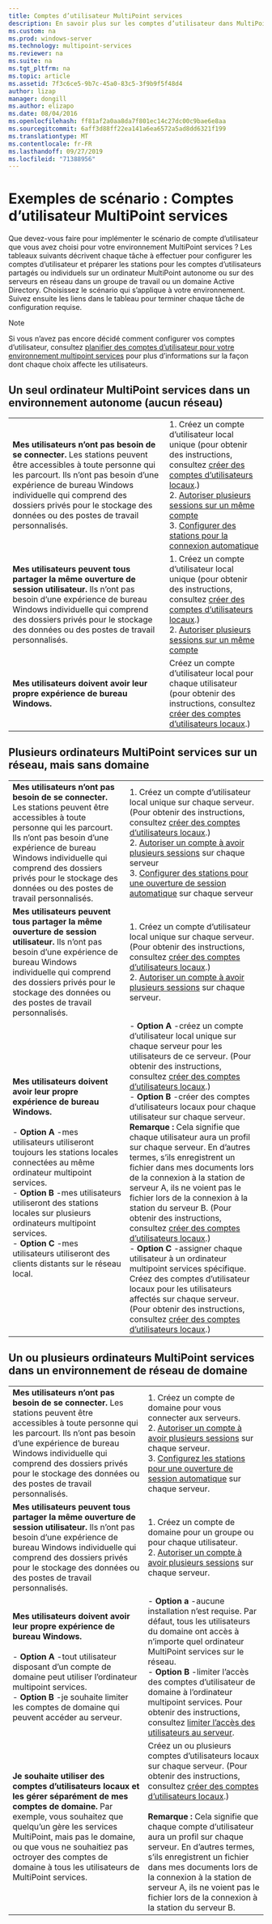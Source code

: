 ```yaml
---
title: Comptes d’utilisateur MultiPoint services
description: En savoir plus sur les comptes d’utilisateur dans MultiPoint services, en particulier sur le type à utiliser pour différents scénarios
ms.custom: na
ms.prod: windows-server
ms.technology: multipoint-services
ms.reviewer: na
ms.suite: na
ms.tgt_pltfrm: na
ms.topic: article
ms.assetid: 7f3c6ce5-9b7c-45a0-83c5-3f9b9f5f48d4
author: lizap
manager: dongill
ms.author: elizapo
ms.date: 08/04/2016
ms.openlocfilehash: ff81af2a0aa8da7f801ec14c27dc00c9bae6e8aa
ms.sourcegitcommit: 6aff3d88ff22ea141a6ea6572a5ad8dd6321f199
ms.translationtype: MT
ms.contentlocale: fr-FR
ms.lasthandoff: 09/27/2019
ms.locfileid: "71388956"
---
```

# <a name="example-scenarios-multipoint-services-user-accounts"></a>Exemples de scénario : Comptes d’utilisateur MultiPoint services
Que devez-vous faire pour implémenter le scénario de compte d’utilisateur que vous avez choisi pour votre environnement MultiPoint services ? Les tableaux suivants décrivent chaque tâche à effectuer pour configurer les comptes d’utilisateur et préparer les stations pour les comptes d’utilisateurs partagés ou individuels sur un ordinateur MultiPoint autonome ou sur des serveurs en réseau dans un groupe de travail ou un domaine Active Directory. Choisissez le scénario qui s’applique à votre environnement. Suivez ensuite les liens dans le tableau pour terminer chaque tâche de configuration requise.  
  
> [!NOTE]  
> Si vous n’avez pas encore décidé comment configurer vos comptes d’utilisateur, consultez [planifier des comptes d’utilisateur pour votre environnement multipoint services](Plan-user-accounts-for-your-MultiPoint-services-environment.md) pour plus d’informations sur la façon dont chaque choix affecte les utilisateurs.  
  
## <a name="single-multipoint-services-computer-in-a-stand-alone-environment-no-network"></a>Un seul ordinateur MultiPoint services dans un environnement autonome (aucun réseau)  
  
|||  
|-|-|  
|**Mes utilisateurs n’ont pas besoin de se connecter.** Les stations peuvent être accessibles à toute personne qui les parcourt. Ils n’ont pas besoin d’une expérience de bureau Windows individuelle qui comprend des dossiers privés pour le stockage des données ou des postes de travail personnalisés.|1.  Créez un compte d’utilisateur local unique (pour obtenir des instructions, consultez [créer des comptes d’utilisateurs locaux](Create-local-user-accounts.md).)<br />2.  [Autoriser plusieurs sessions sur un même compte](Allow-one-account-to-have-multiple-sessions.md)<br />3.  [Configurer des stations pour la connexion automatique](Configure-stations-for-automatic-logon.md)|  
|**Mes utilisateurs peuvent tous partager la même ouverture de session utilisateur.** Ils n’ont pas besoin d’une expérience de bureau Windows individuelle qui comprend des dossiers privés pour le stockage des données ou des postes de travail personnalisés.|1.  Créez un compte d’utilisateur local unique (pour obtenir des instructions, consultez [créer des comptes d’utilisateurs locaux](Create-local-user-accounts.md).)<br />2.  [Autoriser plusieurs sessions sur un même compte](Allow-one-account-to-have-multiple-sessions.md)|  
|**Mes utilisateurs doivent avoir leur propre expérience de bureau Windows.**|Créez un compte d’utilisateur local pour chaque utilisateur (pour obtenir des instructions, consultez [créer des comptes d’utilisateurs locaux](Create-local-user-accounts.md).)|  
  
## <a name="multiple-multipoint-services-computers-on-a-network-but-with-no-domain"></a>Plusieurs ordinateurs MultiPoint services sur un réseau, mais sans domaine  
  
|||  
|-|-|  
|**Mes utilisateurs n’ont pas besoin de se connecter.** Les stations peuvent être accessibles à toute personne qui les parcourt. Ils n’ont pas besoin d’une expérience de bureau Windows individuelle qui comprend des dossiers privés pour le stockage des données ou des postes de travail personnalisés.|1.  Créez un compte d’utilisateur local unique sur chaque serveur. (Pour obtenir des instructions, consultez [créer des comptes d’utilisateurs locaux](Create-local-user-accounts.md).)<br />2.  [Autoriser un compte à avoir plusieurs sessions](Allow-one-account-to-have-multiple-sessions.md) sur chaque serveur<br />3.  [Configurer des stations pour une ouverture de session automatique](Configure-stations-for-automatic-logon.md) sur chaque serveur|  
|**Mes utilisateurs peuvent tous partager la même ouverture de session utilisateur.** Ils n’ont pas besoin d’une expérience de bureau Windows individuelle qui comprend des dossiers privés pour le stockage des données ou des postes de travail personnalisés.|1.  Créez un compte d’utilisateur local unique sur chaque serveur. (Pour obtenir des instructions, consultez [créer des comptes d’utilisateurs locaux](Create-local-user-accounts.md).)<br />2.  [Autoriser un compte à avoir plusieurs sessions](Allow-one-account-to-have-multiple-sessions.md) sur chaque serveur.|  
|**Mes utilisateurs doivent avoir leur propre expérience de bureau Windows.**<br /><br />-   **Option A** -mes utilisateurs utiliseront toujours les stations locales connectées au même ordinateur multipoint services.<br />-   **Option B** -mes utilisateurs utiliseront des stations locales sur plusieurs ordinateurs multipoint services.<br />-   **Option C** -mes utilisateurs utiliseront des clients distants sur le réseau local.|-   **Option A** -créez un compte d’utilisateur local unique sur chaque serveur pour les utilisateurs de ce serveur. (Pour obtenir des instructions, consultez [créer des comptes d’utilisateurs locaux](Create-local-user-accounts.md).)<br />-   **Option B** -créer des comptes d’utilisateurs locaux pour chaque utilisateur sur chaque serveur. **Remarque :** Cela signifie que chaque utilisateur aura un profil sur chaque serveur. En d’autres termes, s’ils enregistrent un fichier dans mes documents lors de la connexion à la station de serveur A, ils ne voient pas le fichier lors de la connexion à la station du serveur B. (Pour obtenir des instructions, consultez [créer des comptes d’utilisateurs locaux](Create-local-user-accounts.md).)<br />-   **Option C** -assigner chaque utilisateur à un ordinateur multipoint services spécifique. Créez des comptes d’utilisateur locaux pour les utilisateurs affectés sur chaque serveur. (Pour obtenir des instructions, consultez [créer des comptes d’utilisateurs locaux](Create-local-user-accounts.md).)|  
  
## <a name="one-or-more-multipoint-services-computers-in-a-domain-network-environment"></a>Un ou plusieurs ordinateurs MultiPoint services dans un environnement de réseau de domaine  
  
|||  
|-|-|  
|**Mes utilisateurs n’ont pas besoin de se connecter.** Les stations peuvent être accessibles à toute personne qui les parcourt. Ils n’ont pas besoin d’une expérience de bureau Windows individuelle qui comprend des dossiers privés pour le stockage des données ou des postes de travail personnalisés.|1.  Créez un compte de domaine pour vous connecter aux serveurs.<br />2.  [Autoriser un compte à avoir plusieurs sessions](Allow-one-account-to-have-multiple-sessions.md) sur chaque serveur.<br />3.  [Configurez les stations pour une ouverture de session automatique](Configure-stations-for-automatic-logon.md) sur chaque serveur.|  
|**Mes utilisateurs peuvent tous partager la même ouverture de session utilisateur.** Ils n’ont pas besoin d’une expérience de bureau Windows individuelle qui comprend des dossiers privés pour le stockage des données ou des postes de travail personnalisés.|1.  Créez un compte de domaine pour un groupe ou pour chaque utilisateur.<br />2.  [Autoriser un compte à avoir plusieurs sessions](Allow-one-account-to-have-multiple-sessions.md) sur chaque serveur.|  
|**Mes utilisateurs doivent avoir leur propre expérience de bureau Windows.**<br /><br />-   **Option A** -tout utilisateur disposant d’un compte de domaine peut utiliser l’ordinateur multipoint services.<br />-   **Option B** -je souhaite limiter les comptes de domaine qui peuvent accéder au serveur.|-   **Option a** -aucune installation n’est requise. Par défaut, tous les utilisateurs du domaine ont accès à n’importe quel ordinateur MultiPoint services sur le réseau.<br />-   **Option B** -limiter l’accès des comptes d’utilisateur de domaine à l’ordinateur multipoint services. Pour obtenir des instructions, consultez [limiter l’accès des utilisateurs au serveur](limit-users--access-to-the-server-in-multipoint-services.md).|  
|**Je souhaite utiliser des comptes d’utilisateurs locaux et les gérer séparément de mes comptes de domaine.** Par exemple, vous souhaitez que quelqu’un gère les services MultiPoint, mais pas le domaine, ou que vous ne souhaitiez pas octroyer des comptes de domaine à tous les utilisateurs de MultiPoint services.|Créez un ou plusieurs comptes d’utilisateurs locaux sur chaque serveur. (Pour obtenir des instructions, consultez [créer des comptes d’utilisateurs locaux](Create-local-user-accounts.md).)<br /><br />**Remarque :** Cela signifie que chaque compte d’utilisateur aura un profil sur chaque serveur. En d’autres termes, s’ils enregistrent un fichier dans mes documents lors de la connexion à la station de serveur A, ils ne voient pas le fichier lors de la connexion à la station du serveur B.|  